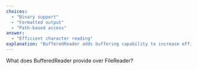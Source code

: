 ```yaml
---
choices:
  - "Binary support"
  - "Formatted output"
  - "Path-based access"
answer:
  - "Efficient character reading"
explanation: "BufferedReader adds buffering capability to increase efficiency when reading characters or lines."
---
```


What does BufferedReader provide over FileReader?

